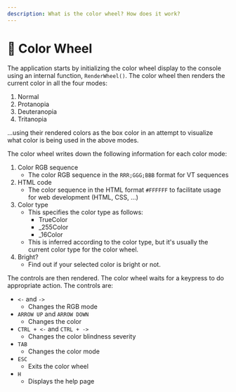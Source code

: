 ```yaml
---
description: What is the color wheel? How does it work?
---
```


# 🌈 Color Wheel

The application starts by initializing the color wheel display to the console using an internal function, `RenderWheel()`. The color wheel then renders the current color in all the four modes:

1. Normal
2. Protanopia
3. Deuteranopia
4. Tritanopia

...using their rendered colors as the box color in an attempt to visualize what color is being used in the above modes.

The color wheel writes down the following information for each color mode:

1. Color RGB sequence
   * The color RGB sequence in the `RRR;GGG;BBB` format for VT sequences
2. HTML code
   * The color sequence in the HTML format `#FFFFFF` to facilitate usage for web development (HTML, CSS, ...)
3. Color type
   * This specifies the color type as follows:
     * TrueColor
     * \_255Color
     * \_16Color
   * This is inferred according to the color type, but it's usually the current color type for the color wheel.
4. Bright?
   * Find out if your selected color is bright or not.

The controls are then rendered. The color wheel waits for a keypress to do appropriate action. The controls are:

* `<-` and `->`
  * Changes the RGB mode
* `ARROW UP` and `ARROW DOWN`
  * Changes the color
* `CTRL + <-` and `CTRL + ->`
  * Changes the color blindness severity
* `TAB`
  * Changes the color mode
* `ESC`
  * Exits the color wheel
* `H`
  * Displays the help page
